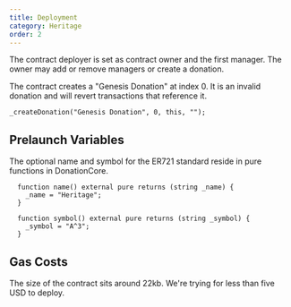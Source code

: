 ```yaml
---
title: Deployment
category: Heritage
order: 2
---
```


The contract deployer is set as contract owner and the first manager. The owner may add or remove managers or create a donation.

The contract creates a "Genesis Donation" at index 0. It is an invalid donation and will revert transactions that reference it.
```
_createDonation("Genesis Donation", 0, this, "");
```


## Prelaunch Variables

The optional name and symbol for the ER721 standard reside in pure functions in DonationCore.

```
  function name() external pure returns (string _name) {
    _name = "Heritage";
  }

  function symbol() external pure returns (string _symbol) {
    _symbol = "A^3";
  }
```

## Gas Costs

The size of the contract sits around 22kb. We're trying for less than five USD to deploy.